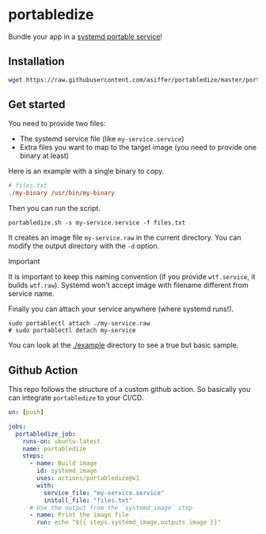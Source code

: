 # portabledize

Bundle your app in a [systemd portable service](https://systemd.io/PORTABLE_SERVICES/)!

## Installation

```sh
wget https://raw.githubusercontent.com/asiffer/portabledize/master/portabledize.sh
```

## Get started

You need to provide two files:

- The systemd service file (like `my-service.service`)
- Extra files you want to map to the target image (you need to provide one binary at least)

Here is an example with a single binary to copy.

```ini
# files.txt
./my-binary /usr/bin/my-binary
```

Then you can run the script.

```shell
portabledize.sh -s my-service.service -f files.txt
```

It creates an image file `my-service.raw` in the current directory. You can modify the output directory with the `-d` option.

> [!IMPORTANT]  
> It is important to keep this naming convention (if you provide `wtf.service`, it builds `wtf.raw`). Systemd won't accept image with filename different from service name.

Finally you can attach your service anywhere (where systemd runs!).

```shell
sudo portablectl attach ./my-service.raw
# sudo portablectl detach my-service
```

You can look at the [./example](./example/) directory to see a true but basic sample.

## Github Action

This repo follows the structure of a custom github action. So basically you can integrate `portabledize` to your CI/CD.

```yaml
on: [push]

jobs:
  portabledize_job:
    runs-on: ubuntu-latest
    name: portabledize
    steps:
      - name: Build image
        id: systemd_image
        uses: actions/portabledize@v1
        with:
          service_file: "my-service.service"
          install_file: "files.txt"
      # Use the output from the `systemd_image` step
      - name: Print the image file
        run: echo "${{ steps.systemd_image.outputs.image }}"
```
